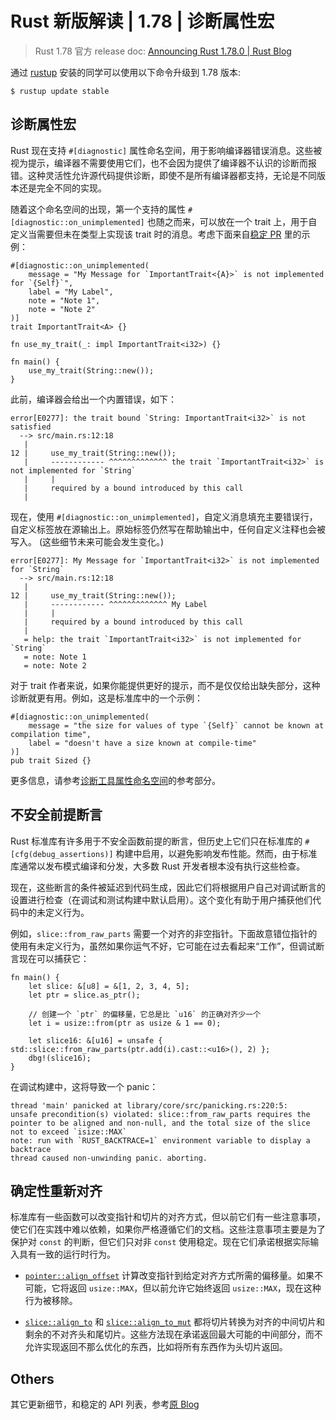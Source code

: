 # Rust 新版解读 | 1.78 | 诊断属性宏

> Rust 1.78 官方 release doc: [Announcing Rust 1.78.0 | Rust Blog](https://blog.rust-lang.org/2024/05/02/Rust-1.78.0.html)

通过 [rustup](https://www.rust-lang.org/tools/install) 安装的同学可以使用以下命令升级到 1.78 版本:

```shell
$ rustup update stable
```

## 诊断属性宏

Rust 现在支持 `#[diagnostic]` 属性命名空间，用于影响编译器错误消息。这些被视为提示，编译器不需要使用它们，也不会因为提供了编译器不认识的诊断而报错。这种灵活性允许源代码提供诊断，即使不是所有编译器都支持，无论是不同版本还是完全不同的实现。

随着这个命名空间的出现，第一个支持的属性 `#[diagnostic::on_unimplemented]` 也随之而来，可以放在一个 trait 上，用于自定义当需要但未在类型上实现该 trait 时的消息。考虑下面来自[稳定 PR](https://github.com/rust-lang/rust/pull/119888/) 里的示例：

```rust,ignore,mdbook-runnable
#[diagnostic::on_unimplemented(
    message = "My Message for `ImportantTrait<{A}>` is not implemented for `{Self}`",
    label = "My Label",
    note = "Note 1",
    note = "Note 2"
)]
trait ImportantTrait<A> {}

fn use_my_trait(_: impl ImportantTrait<i32>) {}

fn main() {
    use_my_trait(String::new());
}
```

此前，编译器会给出一个内置错误，如下：

```shell
error[E0277]: the trait bound `String: ImportantTrait<i32>` is not satisfied
  --> src/main.rs:12:18
   |
12 |     use_my_trait(String::new());
   |     ------------ ^^^^^^^^^^^^^ the trait `ImportantTrait<i32>` is not implemented for `String`
   |     |
   |     required by a bound introduced by this call
   |
```

现在，使用 `#[diagnostic::on_unimplemented]`，自定义消息填充主要错误行，自定义标签放在源输出上。原始标签仍然写在帮助输出中，任何自定义注释也会被写入。 (这些细节未来可能会发生变化。)

```shell
error[E0277]: My Message for `ImportantTrait<i32>` is not implemented for `String`
  --> src/main.rs:12:18
   |
12 |     use_my_trait(String::new());
   |     ------------ ^^^^^^^^^^^^^ My Label
   |     |
   |     required by a bound introduced by this call
   |
   = help: the trait `ImportantTrait<i32>` is not implemented for `String`
   = note: Note 1
   = note: Note 2
```

对于 trait 作者来说，如果你能提供更好的提示，而不是仅仅给出缺失部分，这种诊断就更有用。例如，这是标准库中的一个示例：

```rust,ignore,mdbook-runnable
#[diagnostic::on_unimplemented(
    message = "the size for values of type `{Self}` cannot be known at compilation time",
    label = "doesn't have a size known at compile-time"
)]
pub trait Sized {}
```

更多信息，请参考[诊断工具属性命名空间](https://doc.rust-lang.org/stable/reference/attributes/diagnostics.html#the-diagnostic-tool-attribute-namespace)的参考部分。

## 不安全前提断言

Rust 标准库有许多用于不安全函数前提的断言，但历史上它们只在标准库的 `#[cfg(debug_assertions)]` 构建中启用，以避免影响发布性能。然而，由于标准库通常以发布模式编译和分发，大多数 Rust 开发者根本没有执行这些检查。

现在，这些断言的条件被延迟到代码生成，因此它们将根据用户自己对调试断言的设置进行检查（在调试和测试构建中默认启用）。这个变化有助于用户捕获他们代码中的未定义行为。

例如，`slice::from_raw_parts` 需要一个对齐的非空指针。下面故意错位指针的使用有未定义行为，虽然如果你运气不好，它可能在过去看起来“工作”，但调试断言现在可以捕获它：

```rust,ignore,mdbook-runnable
fn main() {
    let slice: &[u8] = &[1, 2, 3, 4, 5];
    let ptr = slice.as_ptr();

    // 创建一个 `ptr` 的偏移量，它总是比 `u16` 的正确对齐少一个
    let i = usize::from(ptr as usize & 1 == 0);

    let slice16: &[u16] = unsafe { std::slice::from_raw_parts(ptr.add(i).cast::<u16>(), 2) };
    dbg!(slice16);
}
```

在调试构建中，这将导致一个 panic：

```shell
thread 'main' panicked at library/core/src/panicking.rs:220:5:
unsafe precondition(s) violated: slice::from_raw_parts requires the pointer to be aligned and non-null, and the total size of the slice not to exceed `isize::MAX`
note: run with `RUST_BACKTRACE=1` environment variable to display a backtrace
thread caused non-unwinding panic. aborting.
```

## 确定性重新对齐

标准库有一些函数可以改变指针和切片的对齐方式，但以前它们有一些注意事项，使它们在实践中难以依赖，如果你严格遵循它们的文档。这些注意事项主要是为了保护对 `const` 的判断，但它们只对非 `const` 使用稳定。现在它们承诺根据实际输入具有一致的运行时行为。

- [`pointer::align_offset`](https://doc.rust-lang.org/std/primitive.pointer.html#method.align_offset) 计算改变指针到给定对齐方式所需的偏移量。如果不可能，它将返回 `usize::MAX`，但以前允许它始终返回 `usize::MAX`，现在这种行为被移除。

- [`slice::align_to`](https://doc.rust-lang.org/std/primitive.slice.html#method.align_to) 和 [`slice::align_to_mut`](https://doc.rust-lang.org/std/primitive.slice.html#method.align_to_mut) 都将切片转换为对齐的中间切片和剩余的不对齐头和尾切片。这些方法现在承诺返回最大可能的中间部分，而不允许实现返回不那么优化的东西，比如将所有东西作为头切片返回。

## Others

其它更新细节，和稳定的 API 列表，参考[原 Blog](https://blog.rust-lang.org/2024/05/02/Rust-1.78.0.html#stabilized-apis)
